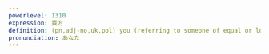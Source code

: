 ```yaml
---
powerlevel: 1310
expression: 貴方
definition: (pn,adj-no,uk,pol) you (referring to someone of equal or lower status); dear (what a wife calls a husband); (P)
pronunciation: あなた
---
```

